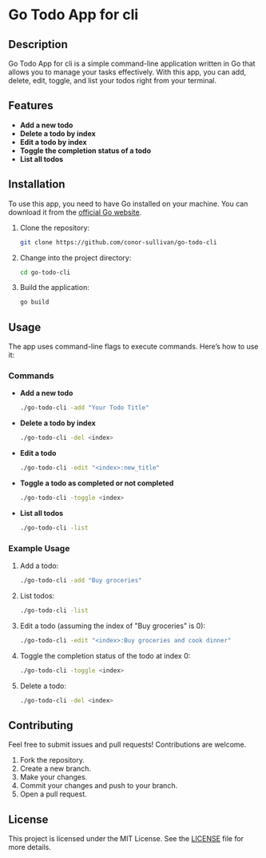# Go Todo App for cli

## Description

Go Todo App for cli is a simple command-line application written in Go that allows you to manage your tasks effectively. With this app, you can add, delete, edit, toggle, and list your todos right from your terminal.

## Features

- **Add a new todo**
- **Delete a todo by index**
- **Edit a todo by index**
- **Toggle the completion status of a todo**
- **List all todos**

## Installation

To use this app, you need to have Go installed on your machine. You can download it from the [official Go website](https://golang.org/dl/).

1. Clone the repository:

   ```bash
   git clone https://github.com/conor-sullivan/go-todo-cli
   ```

2. Change into the project directory:

   ```bash
   cd go-todo-cli
   ```

3. Build the application:

   ```bash
   go build
   ```

## Usage

The app uses command-line flags to execute commands. Here’s how to use it:

### Commands

- **Add a new todo**

  ```bash
  ./go-todo-cli -add "Your Todo Title"
  ```

- **Delete a todo by index**

  ```bash
  ./go-todo-cli -del <index>
  ```

- **Edit a todo**

  ```bash
  ./go-todo-cli -edit "<index>:new_title"
  ```

- **Toggle a todo as completed or not completed**

  ```bash
  ./go-todo-cli -toggle <index>
  ```

- **List all todos**

  ```bash
  ./go-todo-cli -list
  ```

### Example Usage

1. Add a todo:

   ```bash
   ./go-todo-cli -add "Buy groceries"
   ```

2. List todos:

   ```bash
   ./go-todo-cli -list
   ```

3. Edit a todo (assuming the index of "Buy groceries" is 0):

   ```bash
   ./go-todo-cli -edit "<index>:Buy groceries and cook dinner"
   ```

4. Toggle the completion status of the todo at index 0:

   ```bash
   ./go-todo-cli -toggle <index>
   ```

5. Delete a todo:

   ```bash
   ./go-todo-cli -del <index>
   ```

## Contributing

Feel free to submit issues and pull requests! Contributions are welcome. 

1. Fork the repository.
2. Create a new branch.
3. Make your changes.
4. Commit your changes and push to your branch.
5. Open a pull request.

## License

This project is licensed under the MIT License. See the [LICENSE](LICENSE) file for more details.


